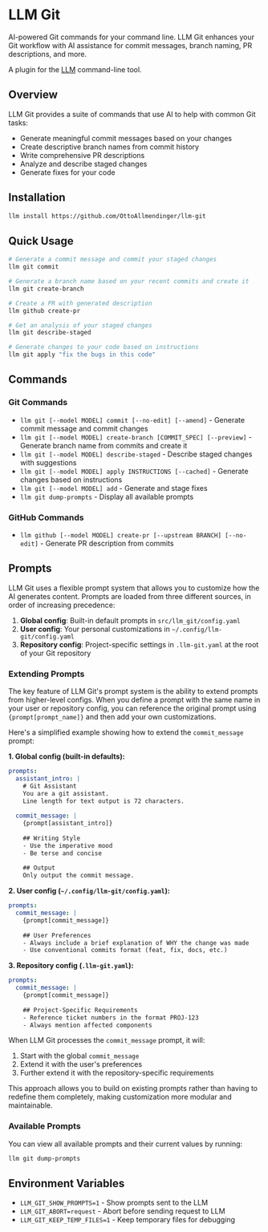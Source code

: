 # LLM Git

AI-powered Git commands for your command line. LLM Git enhances your Git workflow with AI assistance for commit messages, branch naming, PR descriptions, and more.

A plugin for the [LLM](https://llm.datasette.io/) command-line tool.

## Overview

LLM Git provides a suite of commands that use AI to help with common Git tasks:

- Generate meaningful commit messages based on your changes
- Create descriptive branch names from commit history
- Write comprehensive PR descriptions
- Analyze and describe staged changes
- Generate fixes for your code

## Installation

```bash
llm install https://github.com/OttoAllmendinger/llm-git
```

## Quick Usage

```bash
# Generate a commit message and commit your staged changes
llm git commit

# Generate a branch name based on your recent commits and create it
llm git create-branch

# Create a PR with generated description
llm github create-pr

# Get an analysis of your staged changes
llm git describe-staged

# Generate changes to your code based on instructions
llm git apply "fix the bugs in this code"
```

## Commands

### Git Commands

- `llm git [--model MODEL] commit [--no-edit] [--amend]` - Generate commit message and commit changes
- `llm git [--model MODEL] create-branch [COMMIT_SPEC] [--preview]` - Generate branch name from commits and create it
- `llm git [--model MODEL] describe-staged` - Describe staged changes with suggestions
- `llm git [--model MODEL] apply INSTRUCTIONS [--cached]` - Generate changes based on instructions
- `llm git [--model MODEL] add` - Generate and stage fixes
- `llm git dump-prompts` - Display all available prompts

### GitHub Commands

- `llm github [--model MODEL] create-pr [--upstream BRANCH] [--no-edit]` - Generate PR description from commits

## Prompts

LLM Git uses a flexible prompt system that allows you to customize how the AI generates content. Prompts are loaded from three different sources, in order of increasing precedence:

1. **Global config**: Built-in default prompts in `src/llm_git/config.yaml`
2. **User config**: Your personal customizations in `~/.config/llm-git/config.yaml`
3. **Repository config**: Project-specific settings in `.llm-git.yaml` at the root of your Git repository

### Extending Prompts

The key feature of LLM Git's prompt system is the ability to extend prompts from higher-level configs. When you define a prompt with the same name in your user or repository config, you can reference the original prompt using `{prompt[prompt_name]}` and then add your own customizations.

Here's a simplified example showing how to extend the `commit_message` prompt:

**1. Global config (built-in defaults):**
```yaml
prompts:
  assistant_intro: |
    # Git Assistant
    You are a git assistant.
    Line length for text output is 72 characters.
  
  commit_message: |
    {prompt[assistant_intro]}
    
    ## Writing Style
    - Use the imperative mood
    - Be terse and concise
    
    ## Output
    Only output the commit message.
```

**2. User config (`~/.config/llm-git/config.yaml`):**
```yaml
prompts:
  commit_message: |
    {prompt[commit_message]}
    
    ## User Preferences
    - Always include a brief explanation of WHY the change was made
    - Use conventional commits format (feat, fix, docs, etc.)
```

**3. Repository config (`.llm-git.yaml`):**
```yaml
prompts:
  commit_message: |
    {prompt[commit_message]}
    
    ## Project-Specific Requirements
    - Reference ticket numbers in the format PROJ-123
    - Always mention affected components
```

When LLM Git processes the `commit_message` prompt, it will:
1. Start with the global `commit_message`
2. Extend it with the user's preferences
3. Further extend it with the repository-specific requirements

This approach allows you to build on existing prompts rather than having to redefine them completely, making customization more modular and maintainable.

### Available Prompts

You can view all available prompts and their current values by running:

```bash
llm git dump-prompts
```

## Environment Variables

- `LLM_GIT_SHOW_PROMPTS=1` - Show prompts sent to the LLM
- `LLM_GIT_ABORT=request` - Abort before sending request to LLM
- `LLM_GIT_KEEP_TEMP_FILES=1` - Keep temporary files for debugging
